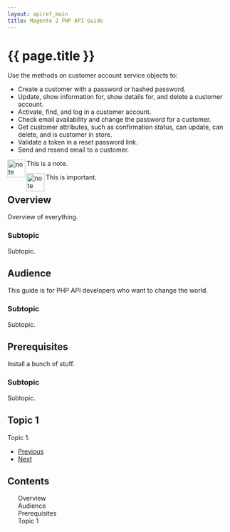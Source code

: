 ```yaml
---
layout: apiref_main
title: Magento 2 PHP API Guide
---
```

<div class="container">
   <div class="blog-header">
      <h1 id="php-api-guide">{{ page.title }}</h1>
   </div>
   <div class="row">
      <div class="col-sm-8 blog-main">
         <p>Use the methods on customer account service objects to:</p>
         <ul>
            <li>Create a customer with a password or hashed password.</li>
            <li>Update, show information for, show details for, and delete a customer account.</li>
            <li>Activate, find, and log in a customer account.</li>
            <li>Check email availability and change the password for a customer.</li>
            <li>Get customer attributes, such as confirmation status, can update, can delete, and is customer in store.</li>
            <li>Validate a token in a reset password link.</li>
            <li>Send and resend email to a customer.</li>
         </ul>
         <div class="bs-callout bs-callout-info" id="info">
            <img src="{{ site.baseurl }}common/images/icon_note.png" alt="note" align="left" width="40" />
            <span class="glyphicon-class">
               <p>This is a note.</p>
            </span>
         </div>
         <div class="bs-callout bs-callout-warning" id="warning">
            <img src="{{ site.baseurl }}common/images/icon_important.png" alt="note" align="left" width="40" />
            <span class="glyphicon-class">
               <p>This is important.</p>
            </span>
         </div>
         <div class="blog-post">
            <h2 id="php-api-overview">Overview</h2>
            <p>Overview of everything.</p>
            <h3>Subtopic</h3>
            <p>Subtopic.</p>
         </div>
         <div class="blog-post">
            <h2 id="php-api-audience">Audience</h2>
            <p>This guide is for PHP API developers who want to change the world.</p>
            <h3>Subtopic</h3>
            <p>Subtopic.</p>
         </div>
         <div class="blog-post">
            <h2 id="php-api-prereqs">Prerequisites</h2>
            <p>Install a bunch of stuff.</p>
            <h3>Subtopic</h3>
            <p>Subtopic.</p>
         </div>
         <div class="blog-post">
            <h2 id="php-api-topic1">Topic 1</h2>
            <p>Topic 1.</p>
         </div>
         <!-- /.blog-post -->
         <ul class="pager">
            <li><a class="ext1" href="#">Previous</a></li>
            <li><a class="ext1" href="#">Next</a></li>
         </ul>
      </div>
      <!-- /.blog-main -->
      <div class="col-sm-3 col-sm-offset-1 blog-sidebar">
         <div id="toc" class="sidebar-module">
            <h2>Contents</h2>
            <ol class="list-unstyled">
               <li><a class="ext1" href="#php-api-overview">Overview</a></li>
               <li><a class="ext1" href="#php-api-audience">Audience</a></li>
               <li><a class="ext1" href="#php-api-prereqs">Prerequisites</a></li>
               <li><a class="ext1" href="#php-api-topic1">Topic 1</a></li>
            </ol>
         </div>
      </div>
   </div>
</div>
